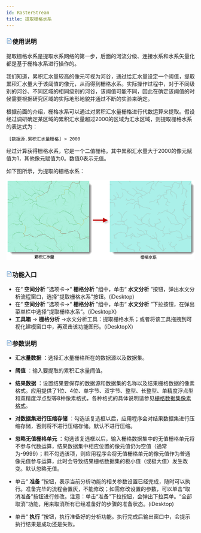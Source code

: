 ```yaml
---
id: RasterStream
title: 提取栅格水系
---
```

### ![](../img/read.gif)使用说明

提取栅格水系是提取水系网络的第一步，后面的河流分级、连接水系和水系矢量化都是基于栅格水系进行操作的。

我们知道，累积汇水量较高的像元可视为河谷，通过给汇水量设定一个阈值，提取累积汇水量大于该阈值的像元，从而得到栅格水系。实际操作过程中，对于不同级别的河谷、不同区域的相同级别的河谷，该阈值可能不同，因此在确定该阈值的时候需要根据研究区域的实际地形地貌并通过不断的实验来确定。

根据前面的介绍，栅格水系可以通过对累积汇水量栅格进行代数运算来提取。假设经过调研确定某区域的累积汇水量超过2000的区域为汇水区域，则提取栅格水系的表达式为：

     [数据源.累积汇水量栅格] > 2000

经过计算获得栅格水系，它是一个二值栅格。其中累积汇水量大于2000的像元赋值为1，其他像元赋值为0。数值0表示无值。

如下图所示，为提取的栅格水系：

![](img/RasterStream.png)  
  
### ![](../img/read.gif)功能入口

  * 在“ **空间分析** ”选项卡->“ **栅格分析** ”组中，单击“ **水文分析** ”按钮，弹出水文分析流程窗口，选择“提取栅格水系”按钮。(iDesktop)
  * 在“ **空间分析** ”选项卡->“ **栅格分析** ”组中，单击“ **水文分析** ”下拉按钮，在弹出菜单栏中选择“提取栅格水系”。(iDesktopX)
  * **工具箱** -> **栅格分析** ->水文分析工具：提取栅格水系；或者将该工具拖拽到可视化建模窗口中，再双击该功能图形。(iDesktopX) 

### ![](../img/read.gif)参数说明

  * **汇水量数据** ：选择汇水量栅格所在的数据源以及数据集。
  * **阈值** ：输入要提取的累积汇水量阈值。
  * **结果数据** ：设置结果要保存的数据源和数据集的名称以及结果栅格数据的像素格式。应用提供了1位、4位、单字节、双字节、整型、长整型、单精度浮点型和双精度浮点型等8种像素格式，各种格式的具体说明请参见[栅格数据集像素格式](../Analyst/VectorRasterConvert/PixelFormat)。
  * **对数据集进行压缩存储** ：勾选该复选框以后，应用程序会对结果数据集进行压缩存储，否则将不进行压缩存储。默认不进行压缩。
  * **忽略无值栅格单元** ：勾选该复选框以后，输入栅格数据集中的无值栅格单元将不参与代数运算，结果数据集中相应位置的像元值仍为空值（通常为-9999）；若不勾选该项，则应用程序会将无值栅格单元的像元值作为普通像元值参与运算，此时会导致结果栅格数据集的极小值（或极大值）发生改变。默认忽略无值。 
  * 单击“ **准备** ”按钮，表示当前分析功能的相关参数设置已经完成，随时可以执行。准备完毕的流程会置灰，不能修改；如需修改设置的参数，可以单击“取消准备”按钮进行修改。注意：单击“准备”下拉按钮，会弹出下拉菜单。“全部取消”功能，用来取消所有已经准备好的步骤的准备状态。(iDesktop) 

  * 单击“ **执行** ”按钮，执行准备好的分析功能。执行完成后输出窗口中，会提示执行结果是成功还是失败。